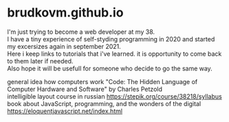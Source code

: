 # brudkovm.github.io
I'm just trying to become a web developer at my 38.  
I have a tiny experience of self-styding programming in 2020 and started my excersizes again in september 2021.  
Here i keep links to tutorials that i've learned. it is opportunity to come back to them later if needed.  
Also hope it will be usefull for someone who decide to go the same way.  

general idea how computers work "Code: The Hidden Language of Computer Hardware and Software" by Charles Petzold  
intelligible layout course in russian https://stepik.org/course/38218/syllabus  
book about JavaScript, programming, and the wonders of the digital https://eloquentjavascript.net/index.html  

